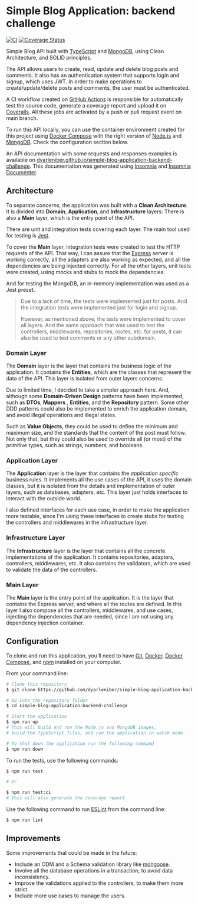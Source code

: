 # Simple Blog Application: backend challenge

[![CI](https://github.com/dyarleniber/simple-blog-application/actions/workflows/ci.yml/badge.svg)](https://github.com/dyarleniber/simple-blog-application/actions/workflows/ci.yml)
[![Coverage Status](https://coveralls.io/repos/github/dyarleniber/simple-blog-application/badge.svg?branch=main)](https://coveralls.io/github/dyarleniber/simple-blog-application?branch=main)

Simple Blog API built with [TypeScript](https://www.typescriptlang.org/) and [MongoDB](https://www.mongodb.com/), using Clean Architecture, and SOLID principles.

The API allows users to create, read, update and delete blog posts and comments. It also has an authentication system that supports login and signup, which uses JWT.
In order to make operations to create/update/delete posts and comments, the user must be authenticated.

A CI workflow created on [GitHub Actions](https://github.com/features/actions) is responsible for automatically test the source code, generate a coverage report and upload it on [Coveralls](https://coveralls.io). All these jobs are activated by a push or pull request event on main branch.

To run this API locally, you can use the container environment created for this project using [Docker Compose](https://docs.docker.com/compose/) with the right version of [Node.js](https://nodejs.org/en/) and [MongoDB](https://www.mongodb.com/). Check the configuration section below.

An API documentation with some requests and responses examples is available on [dyarleniber.github.io/simple-blog-application-backend-challenge](https://dyarleniber.github.io/simple-blog-application-backend-challenge/). This documentation was generated using [Insomnia](https://insomnia.rest/) and [Insomnia Documenter](https://github.com/jozsefsallai/insomnia-documenter).

## Architecture

To separate concerns, the application was built with a **Clean Architecture**. It is divided into **Domain**, **Application**, and **Infrastructure** layers: There is also a **Main** layer, which is the entry point of the API.

There are unit and integration tests covering each layer. The main tool used for testing is [Jest](https://facebook.github.io/jest/).

To cover the **Main** layer, integration tests were created to test the HTTP requests of the API. That way, I can assure that the [Express](https://expressjs.com/) server is working correctly, all the adapters are also working as expected, and all the dependencies are being injected correctly.
For all the other layers, unit tests were created, using mocks and stubs to mock the dependencies.

And for testing the MongoDB, an in-memory implementation was used as a Jest preset.

> Due to a lack of time, the tests were implemented just for posts. And the integration tests were implemented just for login and signup.
> 
> However, as mentioned above, the tests were implemented to cover all layers. And the same approach that was used to test the controllers, middlewares, repositories, routes, etc. for posts, it can also be used to test comments or any other subdomain.

### Domain Layer

The **Domain** layer is the layer that contains the business logic of the application. It contains the **Entities**, which are the classes that represent the data of the API. This layer is isolated from outer layers concerns.

Due to limited time, I decided to take a simpler approach here. And, although some **Domain-Driven Design** patterns have been implemented, such as **DTOs**, **Mappers** , **Entities**, and the **Repository** pattern. Some other DDD patterns could also be implemented to enrich the application domain, and avoid illegal operations and illegal states.

Such as **Value Objects**, they could be used to define the minimum and maximum size, and the standards that the content of the post must follow. Not only that, but they could also be used to override all (or most) of the primitive types, such as strings, numbers, and booleans.

### Application Layer

The **Application** layer is the layer that contains the _application specific_ business rules. It implements all the use cases of the API, it uses the domain classes, but it is isolated from the details and implementation of outer layers, such as databases, adapters, etc. This layer just holds interfaces to interact with the outside world.

I also defined interfaces for each use case, in order to make the application more testable, since I'm using these interfaces to create stubs for testing the controllers and middlewares in the infrastructure layer.

### Infrastructure Layer

The **Infrastructure** layer is the layer that contains all the concrete implementations of the application. It contains repositories, adapters, controllers, middlewares, etc.  It also contains the validators, which are used to validate the data of the controllers.

### Main Layer

The **Main** layer is the entry point of the application. It is the layer that contains the Express server, and where all the routes are defined. In this layer I also compose all the controllers, middlewares, and use cases, injecting the dependencies that are needed, since I am not using any dependency injection container.

## Configuration

To clone and run this application, you’ll need to have [Git](https://git-scm.com), [Docker](https://www.docker.com), [Docker Compose](https://docs.docker.com/compose), and [npm](https://www.npmjs.com) installed on your computer.

From your command line:

```bash
# Clone this repository
$ git clone https://github.com/dyarleniber/simple-blog-application-backend-challenge.git

# Go into the repository folder
$ cd simple-blog-application-backend-challenge

# Start the application
$ npm run up
# This will build and run the Node.js and MongoDB images,
# build the TypeScript files, and run the application in watch mode.

# To shut down the application run the following command
$ npm run down
```

To run the tests, use the following commands:

```bash
$ npm run test

# Or

$ npm run test:ci
# This will also generate the coverage report
```

Use the following command to run [ESLint](https://eslint.org) from the command line:

```bash
$ npm run lint
```

## Improvements

Some improvements that could be made in the future:
- Include an ODM and a Schema validation library like [mongoose](https://mongoosejs.com/).
- Involve all the database operations in a transaction, to avoid data inconsistency.
- Improve the validations applied to the controllers, to make them more strict.
- Include more use cases to manage the users.
